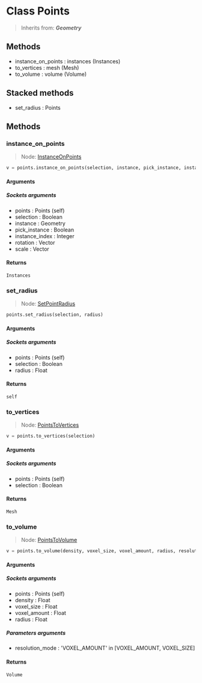 
# Class Points

> Inherits from: ***Geometry***

## Methods



- instance_on_points : instances (Instances)
- to_vertices : mesh (Mesh)
- to_volume : volume (Volume)



## Stacked methods



- set_radius : Points



## Methods


### instance_on_points

> Node: [InstanceOnPoints](../nodes/{self.node_name}.md)

```python
v = points.instance_on_points(selection, instance, pick_instance, instance_index, rotation, scale)
```


#### Arguments


##### Sockets arguments



- points : Points (self)
- selection : Boolean
- instance : Geometry
- pick_instance : Boolean
- instance_index : Integer
- rotation : Vector
- scale : Vector



#### Returns

    Instances

### set_radius

> Node: [SetPointRadius](../nodes/{self.node_name}.md)

```python
points.set_radius(selection, radius)
```


#### Arguments


##### Sockets arguments



- points : Points (self)
- selection : Boolean
- radius : Float



#### Returns

    self

### to_vertices

> Node: [PointsToVertices](../nodes/{self.node_name}.md)

```python
v = points.to_vertices(selection)
```


#### Arguments


##### Sockets arguments



- points : Points (self)
- selection : Boolean



#### Returns

    Mesh

### to_volume

> Node: [PointsToVolume](../nodes/{self.node_name}.md)

```python
v = points.to_volume(density, voxel_size, voxel_amount, radius, resolution_mode)
```


#### Arguments


##### Sockets arguments



- points : Points (self)
- density : Float
- voxel_size : Float
- voxel_amount : Float
- radius : Float



##### Parameters arguments



- resolution_mode : 'VOXEL_AMOUNT' in [VOXEL_AMOUNT, VOXEL_SIZE]



#### Returns

    Volume
